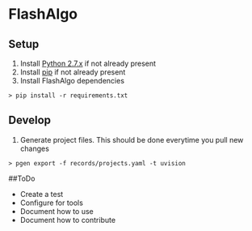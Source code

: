 # FlashAlgo

## Setup
1. Install [Python 2.7.x](https://www.python.org/downloads/) if not already present
2. Install [pip](https://pip.pypa.io/en/latest/installing.html) if not already present
3. Install FlashAlgo dependencies

```
> pip install -r requirements.txt
```

## Develop
1. Generate project files. This should be done everytime you pull new changes
```
> pgen export -f records/projects.yaml -t uvision
```

##ToDo
  - Create a test
  - Configure for tools
  - Document how to use
  - Document how to contribute
  